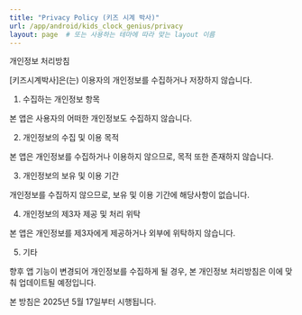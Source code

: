 ```yaml
---
title: "Privacy Policy (키즈 시계 박사)"
url: /app/android/kids_clock_genius/privacy
layout: page  # 또는 사용하는 테마에 따라 맞는 layout 이름
---
```


개인정보 처리방침

[키즈시계박사]은(는) 이용자의 개인정보를 수집하거나 저장하지 않습니다.

1. 수집하는 개인정보 항목

본 앱은 사용자의 어떠한 개인정보도 수집하지 않습니다.

2. 개인정보의 수집 및 이용 목적

본 앱은 개인정보를 수집하거나 이용하지 않으므로, 목적 또한 존재하지 않습니다.

3. 개인정보의 보유 및 이용 기간

개인정보를 수집하지 않으므로, 보유 및 이용 기간에 해당사항이 없습니다.

4. 개인정보의 제3자 제공 및 처리 위탁

본 앱은 개인정보를 제3자에게 제공하거나 외부에 위탁하지 않습니다.

5. 기타

향후 앱 기능이 변경되어 개인정보를 수집하게 될 경우, 본 개인정보 처리방침은 이에 맞춰 업데이트될 예정입니다.

본 방침은 2025년 5월 17일부터 시행됩니다.
